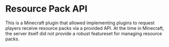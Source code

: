 # Resource Pack API
This is a Minecraft plugin that allowed implementing plugins to request players receive resource packs via a provided API. At the time in Minecraft, the server itself did not provide a robust featureset for managing resource packs.
